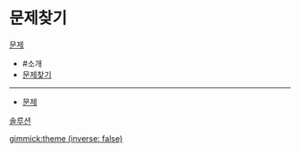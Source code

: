 # 문제찾기

[문제]()

  * #소개
  * [문제찾기](doc/problem.md)
  ----------
  * [문제](doc/problem.md)

[솔루션](doc/solution.md)

[gimmick:theme (inverse: false)](cerulean)

